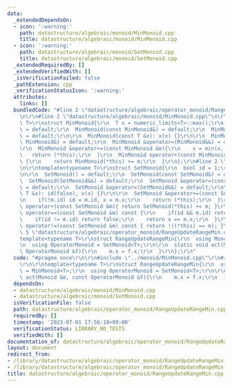 ```yaml
---
data:
  _extendedDependsOn:
  - icon: ':warning:'
    path: datastructure/algebraic/monoid/MinMonoid.cpp
    title: datastructure/algebraic/monoid/MinMonoid.cpp
  - icon: ':warning:'
    path: datastructure/algebraic/monoid/SetMonoid.cpp
    title: datastructure/algebraic/monoid/SetMonoid.cpp
  _extendedRequiredBy: []
  _extendedVerifiedWith: []
  _isVerificationFailed: false
  _pathExtension: cpp
  _verificationStatusIcon: ':warning:'
  attributes:
    links: []
  bundledCode: "#line 2 \"datastructure/algebraic/operator_monoid/RangeUpdateRangeMin.cpp\"\
    \n\r\n#line 2 \"datastructure/algebraic/monoid/MinMonoid.cpp\"\n\r\ntemplate<typename\
    \ T>\r\nstruct MinMonoid{\r\n  T x = numeric_limits<T>::max();\r\n  MinMonoid()\
    \ = default;\r\n  MinMonoid(const MinMonoid&) = default;\r\n  MinMonoid(MinMonoid&&)\
    \ = default;\r\n\r\n  MinMonoid(const T &x): x(x) {}\r\n\r\n  MinMonoid &operator=(const\
    \ MinMonoid&) = default;\r\n  MinMonoid &operator=(MinMonoid&&) = default;\r\n\
    \r\n  MinMonoid &operator+=(const MinMonoid &m){\r\n    x = min(x, m.x);\r\n \
    \   return (*this);\r\n  }\r\n  MinMonoid operator+(const MinMonoid &m) const\
    \ {\r\n    return MinMonoid(*this) += m;\r\n  }\r\n};\r\n#line 2 \"datastructure/algebraic/monoid/SetMonoid.cpp\"\
    \n\r\ntemplate<typename T>\r\nstruct SetMonoid{\r\n  bool id = 1;\r\n  T x{};\r\
    \n\r\n  SetMonoid() = default;\r\n  SetMonoid(const SetMonoid&) = default;\r\n\
    \  SetMonoid(SetMonoid&&) = default;\r\n  SetMonoid &operator=(const SetMonoid&)\
    \ = default;\r\n  SetMonoid &operator=(SetMonoid&&) = default;\r\n\r\n  SetMonoid(const\
    \ T &x): id(false), x(x) {}\r\n\r\n  SetMonoid &operator+=(const SetMonoid &m){\r\
    \n    if(!m.id) id = m.id, x = m.x;\r\n    return (*this);\r\n  }\r\n\r\n  SetMonoid\
    \ operator+(const SetMonoid &m){ return SetMonoid(*this) += m; }\r\n\r\n  bool\
    \ operator==(const SetMonoid &m) const {\r\n    if(id && m.id) return true;\r\n\
    \    if(id != m.id) return false;\r\n    return x == m.x;\r\n  }\r\n\r\n  bool\
    \ operator!=(const SetMonoid &m) const { return !((*this) == m); }\r\n};\r\n#line\
    \ 5 \"datastructure/algebraic/operator_monoid/RangeUpdateRangeMin.cpp\"\n\r\n\
    template<typename T>\r\nstruct RangeUpdateRangeMin{\r\n  using Monoid = MinMonoid<T>;\r\
    \n  using OperatorMonoid = SetMonoid<T>;\r\n\r\n  static void act(Monoid &m, const\
    \ OperatorMonoid &f){\r\n    m.x = f.x;\r\n  }\r\n};\r\n"
  code: "#pragma once\r\n\r\n#include \"../monoid/MinMonoid.cpp\"\r\n#include \"../monoid/SetMonoid.cpp\"\
    \r\n\r\ntemplate<typename T>\r\nstruct RangeUpdateRangeMin{\r\n  using Monoid\
    \ = MinMonoid<T>;\r\n  using OperatorMonoid = SetMonoid<T>;\r\n\r\n  static void\
    \ act(Monoid &m, const OperatorMonoid &f){\r\n    m.x = f.x;\r\n  }\r\n};\r\n"
  dependsOn:
  - datastructure/algebraic/monoid/MinMonoid.cpp
  - datastructure/algebraic/monoid/SetMonoid.cpp
  isVerificationFile: false
  path: datastructure/algebraic/operator_monoid/RangeUpdateRangeMin.cpp
  requiredBy: []
  timestamp: '2023-07-01 17:56:18+09:00'
  verificationStatus: LIBRARY_NO_TESTS
  verifiedWith: []
documentation_of: datastructure/algebraic/operator_monoid/RangeUpdateRangeMin.cpp
layout: document
redirect_from:
- /library/datastructure/algebraic/operator_monoid/RangeUpdateRangeMin.cpp
- /library/datastructure/algebraic/operator_monoid/RangeUpdateRangeMin.cpp.html
title: datastructure/algebraic/operator_monoid/RangeUpdateRangeMin.cpp
---
```

